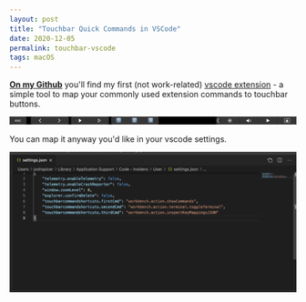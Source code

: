 ```yaml
---
layout: post
title: "Touchbar Quick Commands in VSCode"
date: 2020-12-05
permalink: touchbar-vscode
tags: macOS
---
```


[**On my Github**](https://github.com/joshspicer/vscode-touchbar-command-shortcuts) you'll find my first (not work-related) [vscode extension](https://marketplace.visualstudio.com/items?itemName=joshspicer.touchbarcommandshortcuts) - a simple tool to map your commonly used extension commands to touchbar buttons.

![1.png](https://github.com/joshspicer/vscode-touchbar-command-shortcuts/blob/main/imgs/tb.png?raw=true)

You can map it anyway you'd like in your vscode settings.

![2.png](https://github.com/joshspicer/vscode-touchbar-command-shortcuts/blob/main/imgs/settings.png?raw=true)
